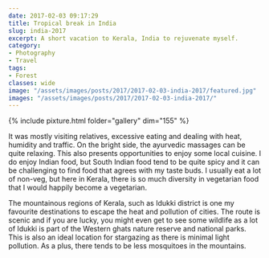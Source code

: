 ```yaml
---
date: 2017-02-03 09:17:29
title: Tropical break in India
slug: india-2017
excerpt: A short vacation to Kerala, India to rejuvenate myself.
category:
- Photography
- Travel
tags:
- Forest
classes: wide
image: "/assets/images/posts/2017/2017-02-03-india-2017/featured.jpg"
images: "/assets/images/posts/2017/2017-02-03-india-2017/"
---
```


{% include pixture.html folder="gallery" dim="155" %}

It was mostly visiting relatives, excessive eating and dealing with heat, humidity and traffic. On the bright side, the ayurvedic massages can be quite relaxing. This also presents opportunities to enjoy some local cuisine. I do enjoy Indian food, but South Indian food tend to be quite spicy and it can be challenging to find food that agrees with my taste buds. I usually eat a lot of non-veg, but here in Kerala, there is so much diversity in vegetarian food that I would happily become a vegetarian.

The mountainous regions of Kerala, such as Idukki district is one my favourite destinations to escape the heat and pollution of cities. The route is scenic and if you are lucky, you might even get to see some wildlife as a lot of Idukki is part of the Western ghats nature reserve and national parks. This is also an ideal location for stargazing as there is minimal light pollution. As a plus, there tends to be less mosquitoes in the mountains.
